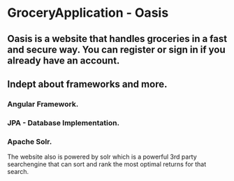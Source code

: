 # GroceryApplication - Oasis

## Oasis is a website that handles groceries in a fast and secure way. You can register or sign in if you already have an account.

## Indept about frameworks and more.

### Angular Framework.

### JPA - Database Implementation.

### Apache Solr.
The website also is powered by solr which is a powerful 3rd party searchengine that can sort and rank the most optimal returns for that search.
